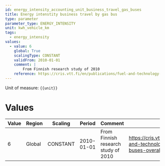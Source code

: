 ```yaml
---
id: energy_intensity_accounting_unit_business_travel_gas_buses
title: Energy intenstity business travel by gas bus
type: parameter
parameter_type: ENERGY_INTENSITY
unit: kwh_vehicle_km
tags:
  - energy_intensity
values:
  - value: 6
    global: True
    scalingType: CONSTANT
    validFrom: 2010-01-01
    comment: |
        From Finnish research study of 2010
    reference: https://cris.vtt.fi/en/publications/fuel-and-technology-alternatives-for-buses-overall-energy-efficie
---
```



Unit of measure: `{{unit}}`


# Values


| Value | Region | Scaling | Period | Comment | Reference |
|-------|--------|---------|--------|---------|-----------|
| 6 | Global | CONSTANT | 2010-01-01 | From Finnish research study of 2010 | https://cris.vtt.fi/en/publications/fuel-and-technology-alternatives-for-buses-overall-energy-efficie |


